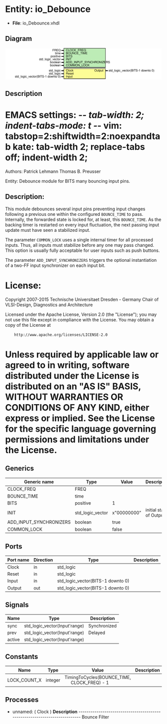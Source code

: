 # Entity: io_Debounce

- **File**: io_Debounce.vhdl
## Diagram

![Diagram](io_Debounce.svg "Diagram")
## Description

 EMACS settings: -*-  tab-width: 2; indent-tabs-mode: t -*-
 vim: tabstop=2:shiftwidth=2:noexpandtab
 kate: tab-width 2; replace-tabs off; indent-width 2;
 =============================================================================
 Authors:				 	Patrick Lehmann
									Thomas B. Preusser

 Entity:				 	Debounce module for BITS many bouncing input pins.

 Description:
 -------------------------------------
 This module debounces several input pins preventing input changes
 following a previous one within the configured ``BOUNCE_TIME`` to pass.
 Internally, the forwarded state is locked for, at least, this ``BOUNCE_TIME``.
 As the backing timer is restarted on every input fluctuation, the next
 passing input update must have seen a stabilized input.

 The parameter ``COMMON_LOCK`` uses a single internal timer for all processed
 inputs. Thus, all inputs must stabilize before any one may pass changed.
 This option is usually fully acceptable for user inputs such as push buttons.

 The parameter ``ADD_INPUT_SYNCHRONIZERS`` triggers the optional instantiation
 of a two-FF input synchronizer on each input bit.

 License:
 =============================================================================
 Copyright 2007-2015 Technische Universitaet Dresden - Germany
										 Chair of VLSI-Design, Diagnostics and Architecture

 Licensed under the Apache License, Version 2.0 (the "License");
 you may not use this file except in compliance with the License.
 You may obtain a copy of the License at

		http://www.apache.org/licenses/LICENSE-2.0

 Unless required by applicable law or agreed to in writing, software
 distributed under the License is distributed on an "AS IS" BASIS,
 WITHOUT WARRANTIES OR CONDITIONS OF ANY KIND, either express or implied.
 See the License for the specific language governing permissions and
 limitations under the License.
 =============================================================================
## Generics

| Generic name            | Type             | Value       | Description              |
| ----------------------- | ---------------- | ----------- | ------------------------ |
| CLOCK_FREQ              | FREQ             |             |                          |
| BOUNCE_TIME             | time             |             |                          |
| BITS                    | positive         | 1           |                          |
| INIT                    | std_logic_vector | x"00000000" |  initial state of Output |
| ADD_INPUT_SYNCHRONIZERS | boolean          | true        |                          |
| COMMON_LOCK             | boolean          | false       |                          |
## Ports

| Port name | Direction | Type                              | Description |
| --------- | --------- | --------------------------------- | ----------- |
| Clock     | in        | std_logic                         |             |
| Reset     | in        | std_logic                         |             |
| Input     | in        | std_logic_vector(BITS-1 downto 0) |             |
| Output    | out       | std_logic_vector(BITS-1 downto 0) |             |
## Signals

| Name   | Type                          | Description   |
| ------ | ----------------------------- | ------------- |
| sync   | std_logic_vector(Input'range) |  Synchronized |
| prev   | std_logic_vector(Input'range) |  Delayed      |
| active | std_logic_vector(Input'range) |               |
## Constants

| Name         | Type    | Value                                                                            | Description |
| ------------ | ------- | -------------------------------------------------------------------------------- | ----------- |
| LOCK_COUNT_X | integer |  TimingToCycles(BOUNCE_TIME,<br><span style="padding-left:20px"> CLOCK_FREQ) - 1 |             |
## Processes
- unnamed: ( Clock )
**Description**
---------------------------------------------------------------------------  Bounce Filter 
